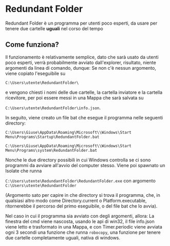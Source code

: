    # Redundant Folder
  Redundant Folder è un programma per utenti poco esperti, da usare per tenere due cartelle **uguali** nel corso del tempo

  ## Come funziona?
  Il funzionamento è relativamente semplice, dato che sarà usato da utenti poco esperti, verrà probabilmente avviato dall'explorer, risultato, niente argomenti da linea di comando, dunque:
  Se non c'è nessun argomento, viene copiato l'eseguibile su 

  ```C:\Users\utente\RedundantFolder\```

  e vengono chiesti i nomi delle due cartelle, la cartella inviatore e la cartella ricevitore, per poi essere messi in una Mappa che sarà salvata su 

  ```C:\Users\utente\RedundantFolder\info.json```.

  In seguito, viene creato un file bat che esegue il programma nelle seguenti directory:

  ```C:\Users\Giuse\AppData\Roaming\Microsoft\\Windows\Start Menu\Programs\Startup\RedundantFolder.bat```

  ```C:\Users\Giuse\AppData\Roaming\Microsoft\\Windows\Start Menu\Programs\system\RedundantFolder.bat```

  Nonche le due directory possibili in cui Windows controlla se ci sono programmi da avviare all'avvio del computer stesso.
  Viene poi spawnato un Isolate che runna 

  ```C:\Users\utente\RedundantFolder\RedundantFolder.exe``` con argomento ```C:\Users\utente\RedundantFolder```

  (Argomento sato per capire in che directory si trova il programma, che, in qualsiasi altro modo come Directory.current o Platform.executable, ritornerebbe il percorso del primo eseguibile, o del file bat che lo avvia).

  Nel caso in cui il programma sia avviato con degli argomenti, allora:
  La finestra del cmd viene nascosta, usando le api di win32, il file info.json viene letto e trasformato in una Mappa, e con Timer.periodic viene avviata ogni 3 secondi una funzione che runna ```robocopy```, una funzione per tenere due cartelle completamente uguali, nativa di windows.
